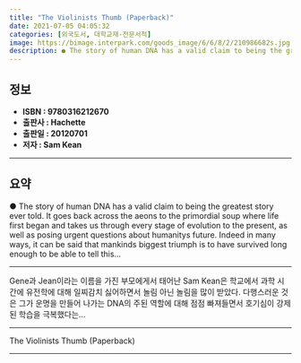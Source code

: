 ```yaml
---
title: "The Violinists Thumb (Paperback)"
date: 2021-07-05 04:05:32
categories: [외국도서, 대학교재-전문서적]
image: https://bimage.interpark.com/goods_image/6/6/8/2/210986682s.jpg
description: ● The story of human DNA has a valid claim to being the greatest story ever told. It goes back across the aeons to the primordial soup where life first began a
---
```


## **정보**

- **ISBN : 9780316212670**
- **출판사 : Hachette**
- **출판일 : 20120701**
- **저자 : Sam Kean**

------



## **요약**

●  The story of human DNA has a valid claim to being the greatest story ever told. It goes back across the aeons to the primordial soup where life first began and takes us through every stage of evolution to the present, as well as posing urgent questions about humanitys future. Indeed in many ways, it can be said that mankinds biggest triumph is to have survived long enough to be able to tell this...

------

Gene과 Jean이라는 이름을 가진 부모에게서 태어난 Sam Kean은 학교에서 과학 시간에 유전학에 대해 일찌감치 싫어하면서 놀림 아닌 놀림을 많이 받았다. 다행스러운 것은 그가 운명을 만들어 나가는 DNA의 주된 역할에 대해 점점 빠져들면서 호기심이 강제된 학습을 극복했다는... 

------


The Violinists Thumb (Paperback) 

------


